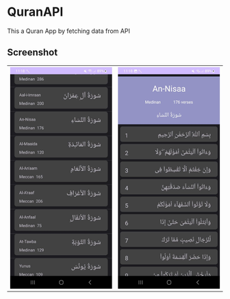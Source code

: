 # QuranAPI
This a Quran App by fetching data from API

## Screenshot
<table style="width:100%">
  <tr>
    <th><img src="https://github.com/crackspace770/QuranAPI/blob/main/WhatsApp%20Image%202023-09-21%20at%205.02.05%20PM.jpeg"/></th>
    <th><img src="https://github.com/crackspace770/QuranAPI/blob/main/WhatsApp%20Image%202023-09-21%20at%205.02.06%20PM.jpeg"/></th>
   
  </tr>
